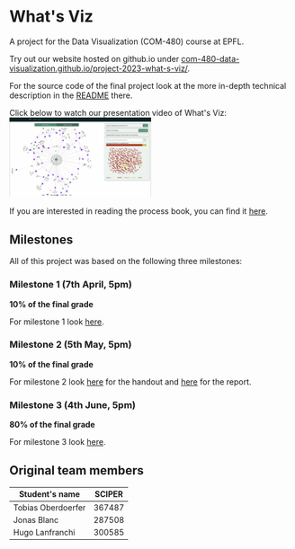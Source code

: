# What's Viz

A project for the Data Visualization (COM-480) course at EPFL.

Try out our website hosted on github.io under [com-480-data-visualization.github.io/project-2023-what-s-viz/](https://com-480-data-visualization.github.io/project-2023-what-s-viz/). 

For the source code of the final project look at the more in-depth technical description in the [README](wa-visualization/README.md) there.

Click below to watch our presentation video of What's Viz:  
[<img src="Milestones/figures/video_thumbnail.png" width="50%">](https://drive.google.com/file/d/1nbVBNSENsk2Auo-obHa2WsYavL-OOQFK/view)

If you are interested in reading the process book, you can find it [here](Milestones/Milestone3.pdf).

## Milestones

All of this project was based on the following three milestones:

### Milestone 1 (7th April, 5pm)

**10% of the final grade**

For milestone 1 look [here](Milestones/Milestone1.md).

### Milestone 2 (5th May, 5pm)

**10% of the final grade**

For milestone 2 look [here](Milestones/Milestone2.md) for the handout and [here](Milestones/Milestone2.pdf) for the report.

### Milestone 3 (4th June, 5pm)

**80% of the final grade**

For milestone 3 look [here](Milestones/Milestone3.md).

## Original team members

| Student's name | SCIPER |
| -------------- | ------ |
| Tobias Oberdoerfer | 367487 |
| Jonas Blanc | 287508 |
| Hugo Lanfranchi | 300585 |
